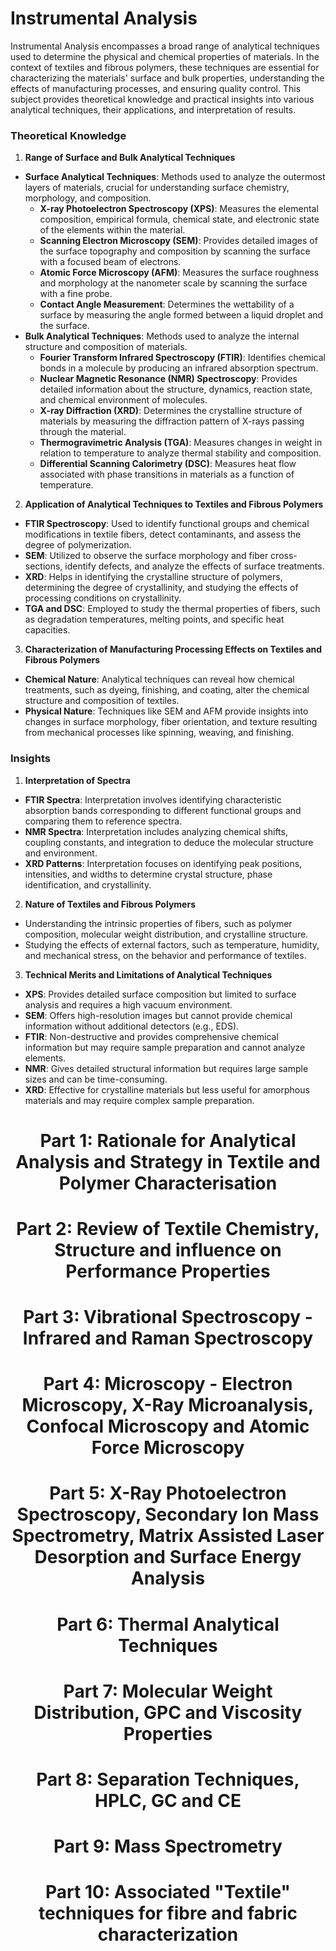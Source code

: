 # Instrumental Analysis

Instrumental Analysis encompasses a broad range of analytical techniques used to determine the physical and chemical properties of materials. In the context of textiles and fibrous polymers, these techniques are essential for characterizing the materials' surface and bulk properties, understanding the effects of manufacturing processes, and ensuring quality control. This subject provides theoretical knowledge and practical insights into various analytical techniques, their applications, and interpretation of results.

### Theoretical Knowledge

1. **Range of Surface and Bulk Analytical Techniques** 
- **Surface Analytical Techniques**: Methods used to analyze the outermost layers of materials, crucial for understanding surface chemistry, morphology, and composition.
    - **X-ray Photoelectron Spectroscopy (XPS)**: Measures the elemental composition, empirical formula, chemical state, and electronic state of the elements within the material.
     - **Scanning Electron Microscopy (SEM)**: Provides detailed images of the surface topography and composition by scanning the surface with a focused beam of electrons.
     - **Atomic Force Microscopy (AFM)**: Measures the surface roughness and morphology at the nanometer scale by scanning the surface with a fine probe.
    - **Contact Angle Measurement**: Determines the wettability of a surface by measuring the angle formed between a liquid droplet and the surface.
- **Bulk Analytical Techniques**: Methods used to analyze the internal structure and composition of materials.
    - **Fourier Transform Infrared Spectroscopy (FTIR)**: Identifies chemical bonds in a molecule by producing an infrared absorption spectrum.
    - **Nuclear Magnetic Resonance (NMR) Spectroscopy**: Provides detailed information about the structure, dynamics, reaction state, and chemical environment of molecules.
    - **X-ray Diffraction (XRD)**: Determines the crystalline structure of materials by measuring the diffraction pattern of X-rays passing through the material.
    - **Thermogravimetric Analysis (TGA)**: Measures changes in weight in relation to temperature to analyze thermal stability and composition.
    - **Differential Scanning Calorimetry (DSC)**: Measures heat flow associated with phase transitions in materials as a function of temperature.
2. **Application of Analytical Techniques to Textiles and Fibrous Polymers**
- **FTIR Spectroscopy**: Used to identify functional groups and chemical modifications in textile fibers, detect contaminants, and assess the degree of polymerization.
- **SEM**: Utilized to observe the surface morphology and fiber cross-sections, identify defects, and analyze the effects of surface treatments.
- **XRD**: Helps in identifying the crystalline structure of polymers, determining the degree of crystallinity, and studying the effects of processing conditions on crystallinity.
- **TGA and DSC**: Employed to study the thermal properties of fibers, such as degradation temperatures, melting points, and specific heat capacities.
3. **Characterization of Manufacturing Processing Effects on Textiles and Fibrous Polymers**
- **Chemical Nature**: Analytical techniques can reveal how chemical treatments, such as dyeing, finishing, and coating, alter the chemical structure and composition of textiles.
- **Physical Nature**: Techniques like SEM and AFM provide insights into changes in surface morphology, fiber orientation, and texture resulting from mechanical processes like spinning, weaving, and finishing.

### Insights

1. **Interpretation of Spectra**
- **FTIR Spectra**: Interpretation involves identifying characteristic absorption bands corresponding to different functional groups and comparing them to reference spectra.
- **NMR Spectra**: Interpretation includes analyzing chemical shifts, coupling constants, and integration to deduce the molecular structure and environment.
- **XRD Patterns**: Interpretation focuses on identifying peak positions, intensities, and widths to determine crystal structure, phase identification, and crystallinity.
2. **Nature of Textiles and Fibrous Polymers**
- Understanding the intrinsic properties of fibers, such as polymer composition, molecular weight distribution, and crystalline structure.
- Studying the effects of external factors, such as temperature, humidity, and mechanical stress, on the behavior and performance of textiles.
3. **Technical Merits and Limitations of Analytical Techniques**
- **XPS**: Provides detailed surface composition but limited to surface analysis and requires a high vacuum environment.
- **SEM**: Offers high-resolution images but cannot provide chemical information without additional detectors (e.g., EDS).
- **FTIR**: Non-destructive and provides comprehensive chemical information but may require sample preparation and cannot analyze elements.
- **NMR**: Gives detailed structural information but requires large sample sizes and can be time-consuming.
- **XRD**: Effective for crystalline materials but less useful for amorphous materials and may require complex sample preparation.


<h1 align="center">Part 1: Rationale for Analytical Analysis and Strategy in Textile and Polymer Characterisation</h1>



<h1 align="center">Part 2: Review of Textile Chemistry, Structure and influence on Performance Properties</h1>

<h1 align="center">Part 3: Vibrational Spectroscopy - Infrared and Raman Spectroscopy</h1>

<h1 align="center">Part 4: Microscopy - Electron Microscopy, X-Ray Microanalysis, Confocal Microscopy and Atomic Force Microscopy</h1>

<h1 align="center">Part 5: X-Ray Photoelectron Spectroscopy, Secondary Ion Mass Spectrometry, Matrix Assisted Laser Desorption and Surface Energy Analysis</h1>

<h1 align="center">Part 6: Thermal Analytical Techniques</h1>

<h1 align="center">Part 7: Molecular Weight Distribution, GPC and Viscosity Properties</h1>

<h1 align="center">Part 8: Separation Techniques, HPLC, GC and CE</h1>

<h1 align="center">Part 9: Mass Spectrometry</h1>

<h1 align="center">Part 10: Associated "Textile" techniques for fibre and fabric characterization</h1>